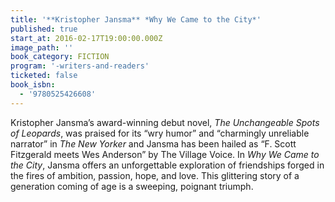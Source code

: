 ```yaml
---
title: '**Kristopher Jansma** *Why We Came to the City*'
published: true
start_at: 2016-02-17T19:00:00.000Z
image_path: ''
book_category: FICTION
program: '-writers-and-readers'
ticketed: false
book_isbn:
  - '9780525426608'
---
```


Kristopher Jansma’s award-winning debut novel, *The Unchangeable Spots of Leopards*, was praised for its “wry humor” and “charmingly unreliable narrator” in *The New Yorker* and Jansma has been hailed as “F. Scott Fitzgerald meets Wes Anderson” by The Village Voice. In *Why We Came to the City*, Jansma offers an unforgettable exploration of friendships forged in the fires of ambition, passion, hope, and love. This glittering story of a generation coming of age is a sweeping, poignant triumph.
&nbsp;